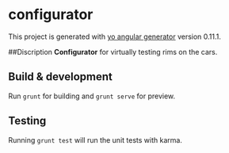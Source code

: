 # configurator

This project is generated with [yo angular generator](https://github.com/yeoman/generator-angular)
version 0.11.1.

##Discription 
**Configurator** for virtually testing rims on the cars.
 

## Build & development

Run `grunt` for building and `grunt serve` for preview.

## Testing

Running `grunt test` will run the unit tests with karma.

